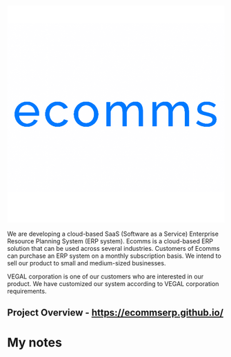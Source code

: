 <img src="https://github.com/Ecommserp/ecomms/blob/master/src/assets/cyan.png" width="1000">

We are developing a cloud-based SaaS (Software as a Service) Enterprise Resource Planning System (ERP system). Ecomms is a cloud-based ERP solution that can be used across several industries. Customers of Ecomms can purchase an ERP system on a monthly subscription basis. We intend to sell our product to small and medium-sized businesses.

VEGAL corporation is one of our customers who are interested in our product. We have customized our system according to VEGAL corporation requirements.

## Project Overview - https://ecommserp.github.io/

<html>
<head>
    <title>My Notes</title>
    <link href="style.css" rel="stylesheet">
</head>
<body>
    <h1>My notes</h1>
    <?php markdown(file_get_contents('your_content.md')); ?>
</body>

